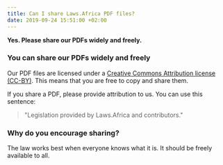 ```yaml
---
title: Can I share Laws.Africa PDF files?
date: 2019-09-24 15:51:00 +02:00
---
```


**Yes. Please share our PDFs widely and freely.**

### You can share our PDFs widely and freely

Our PDF files are licensed under a [Creative Commons Attribution license (CC-BY)](https://creativecommons.org/licenses/by/4.0/). This means that you are free to copy and share them.

If you share a PDF, please provide attribution to us. You can use this sentence:

> "Legislation provided by Laws.Africa and contributors."

### Why do you encourage sharing?

The law works best when everyone knows what it is. It should be freely available to all.

